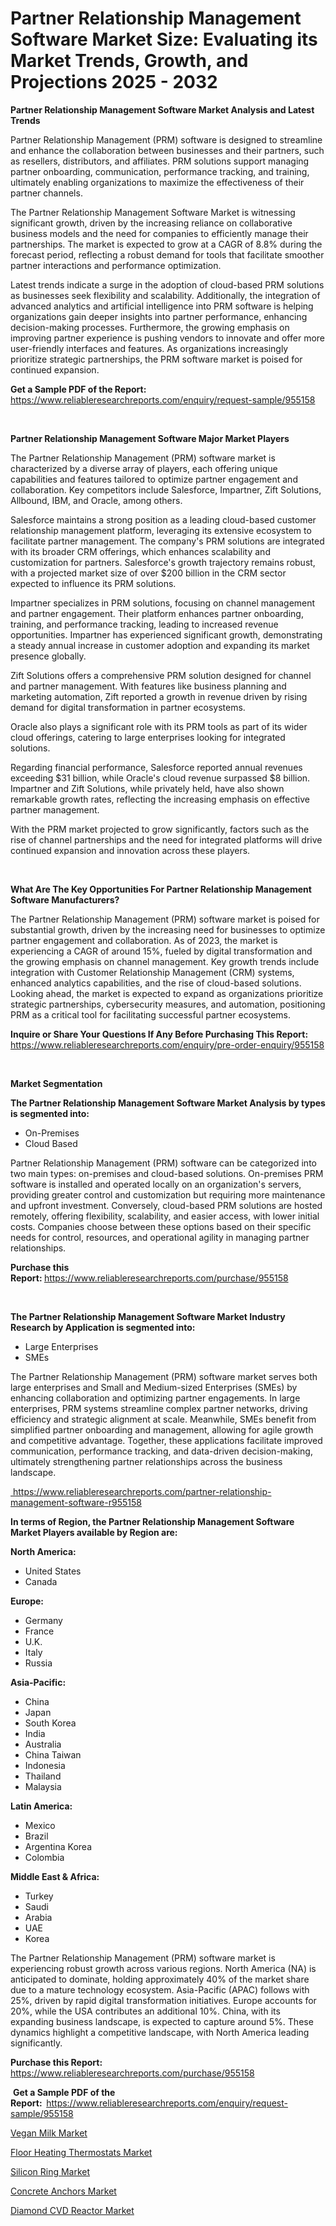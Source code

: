 <p><h1>Partner Relationship Management Software Market Size: Evaluating its Market Trends, Growth, and Projections 2025 - 2032</h1></p><p><strong>Partner Relationship Management Software Market Analysis and Latest Trends</strong></p>
<p><p>Partner Relationship Management (PRM) software is designed to streamline and enhance the collaboration between businesses and their partners, such as resellers, distributors, and affiliates. PRM solutions support managing partner onboarding, communication, performance tracking, and training, ultimately enabling organizations to maximize the effectiveness of their partner channels. </p><p>The Partner Relationship Management Software Market is witnessing significant growth, driven by the increasing reliance on collaborative business models and the need for companies to efficiently manage their partnerships. The market is expected to grow at a CAGR of 8.8% during the forecast period, reflecting a robust demand for tools that facilitate smoother partner interactions and performance optimization. </p><p>Latest trends indicate a surge in the adoption of cloud-based PRM solutions as businesses seek flexibility and scalability. Additionally, the integration of advanced analytics and artificial intelligence into PRM software is helping organizations gain deeper insights into partner performance, enhancing decision-making processes. Furthermore, the growing emphasis on improving partner experience is pushing vendors to innovate and offer more user-friendly interfaces and features. As organizations increasingly prioritize strategic partnerships, the PRM software market is poised for continued expansion.</p></p>
<p><strong>Get a Sample PDF of the Report:&nbsp;</strong> <a href="https://www.reliableresearchreports.com/enquiry/request-sample/955158?utm_campaign=38&utm_medium=2&utm_source=Github&utm_content=ia&utm_term=07032025&utm_id=partner-relationship-management-software">https://www.reliableresearchreports.com/enquiry/request-sample/955158</a></p>
<p>&nbsp;</p>
<p><strong>Partner Relationship Management Software Major Market Players</strong></p>
<p><p>The Partner Relationship Management (PRM) software market is characterized by a diverse array of players, each offering unique capabilities and features tailored to optimize partner engagement and collaboration. Key competitors include Salesforce, Impartner, Zift Solutions, Allbound, IBM, and Oracle, among others.</p><p>Salesforce maintains a strong position as a leading cloud-based customer relationship management platform, leveraging its extensive ecosystem to facilitate partner management. The company's PRM solutions are integrated with its broader CRM offerings, which enhances scalability and customization for partners. Salesforce's growth trajectory remains robust, with a projected market size of over $200 billion in the CRM sector expected to influence its PRM solutions.</p><p>Impartner specializes in PRM solutions, focusing on channel management and partner engagement. Their platform enhances partner onboarding, training, and performance tracking, leading to increased revenue opportunities. Impartner has experienced significant growth, demonstrating a steady annual increase in customer adoption and expanding its market presence globally.</p><p>Zift Solutions offers a comprehensive PRM solution designed for channel and partner management. With features like business planning and marketing automation, Zift reported a growth in revenue driven by rising demand for digital transformation in partner ecosystems.</p><p>Oracle also plays a significant role with its PRM tools as part of its wider cloud offerings, catering to large enterprises looking for integrated solutions. </p><p>Regarding financial performance, Salesforce reported annual revenues exceeding $31 billion, while Oracle's cloud revenue surpassed $8 billion. Impartner and Zift Solutions, while privately held, have also shown remarkable growth rates, reflecting the increasing emphasis on effective partner management.</p><p>With the PRM market projected to grow significantly, factors such as the rise of channel partnerships and the need for integrated platforms will drive continued expansion and innovation across these players.</p></p>
<p>&nbsp;</p>
<p><strong>What Are The Key Opportunities For Partner Relationship Management Software Manufacturers?</strong></p>
<p><p>The Partner Relationship Management (PRM) software market is poised for substantial growth, driven by the increasing need for businesses to optimize partner engagement and collaboration. As of 2023, the market is experiencing a CAGR of around 15%, fueled by digital transformation and the growing emphasis on channel management. Key growth trends include integration with Customer Relationship Management (CRM) systems, enhanced analytics capabilities, and the rise of cloud-based solutions. Looking ahead, the market is expected to expand as organizations prioritize strategic partnerships, cybersecurity measures, and automation, positioning PRM as a critical tool for facilitating successful partner ecosystems.</p></p>
<p><strong>Inquire or Share Your Questions If Any Before Purchasing This Report:</strong> <a href="https://www.reliableresearchreports.com/enquiry/pre-order-enquiry/955158?utm_campaign=38&utm_medium=2&utm_source=Github&utm_content=ia&utm_term=07032025&utm_id=partner-relationship-management-software">https://www.reliableresearchreports.com/enquiry/pre-order-enquiry/955158</a></p>
<p>&nbsp;</p>
<p><strong>Market Segmentation</strong></p>
<p><strong>The Partner Relationship Management Software Market Analysis by types is segmented into:</strong></p>
<p><ul><li>On-Premises</li><li>Cloud Based</li></ul></p>
<p><p>Partner Relationship Management (PRM) software can be categorized into two main types: on-premises and cloud-based solutions. On-premises PRM software is installed and operated locally on an organization's servers, providing greater control and customization but requiring more maintenance and upfront investment. Conversely, cloud-based PRM solutions are hosted remotely, offering flexibility, scalability, and easier access, with lower initial costs. Companies choose between these options based on their specific needs for control, resources, and operational agility in managing partner relationships.</p></p>
<p><strong>Purchase this Report:&nbsp;</strong><a href="https://www.reliableresearchreports.com/purchase/955158?utm_campaign=38&utm_medium=2&utm_source=Github&utm_content=ia&utm_term=07032025&utm_id=partner-relationship-management-software">https://www.reliableresearchreports.com/purchase/955158</a></p>
<p>&nbsp;</p>
<p><strong>The Partner Relationship Management Software Market Industry Research by Application is segmented into:</strong></p>
<p><ul><li>Large Enterprises</li><li>SMEs</li></ul></p>
<p><p>The Partner Relationship Management (PRM) software market serves both large enterprises and Small and Medium-sized Enterprises (SMEs) by enhancing collaboration and optimizing partner engagements. In large enterprises, PRM systems streamline complex partner networks, driving efficiency and strategic alignment at scale. Meanwhile, SMEs benefit from simplified partner onboarding and management, allowing for agile growth and competitive advantage. Together, these applications facilitate improved communication, performance tracking, and data-driven decision-making, ultimately strengthening partner relationships across the business landscape.</p></p>
<p><a href="https://www.reliableresearchreports.com/partner-relationship-management-software-r955158?utm_campaign=38&utm_medium=2&utm_source=Github&utm_content=ia&utm_term=07032025&utm_id=partner-relationship-management-software">&nbsp;https://www.reliableresearchreports.com/partner-relationship-management-software-r955158</a></p>
<p><strong>In terms of Region, the Partner Relationship Management Software Market Players available by Region are:</strong></p>
<p>
    <p> <strong> North America: </strong>
        <ul>
            <li>United States</li>
            <li>Canada</li>
        </ul>
        </p> 
    <p> <strong> Europe: </strong>
        <ul>
            <li>Germany</li>
            <li>France</li>
            <li>U.K.</li>
            <li>Italy</li>
            <li>Russia</li>
        </ul>
        </p> 
    <p> <strong> Asia-Pacific: </strong>
        <ul>
            <li>China</li>
            <li>Japan</li>
            <li>South Korea</li>
            <li>India</li>
            <li>Australia</li>
            <li>China Taiwan</li>
            <li>Indonesia</li>
            <li>Thailand</li>
            <li>Malaysia</li>
        </ul>
        </p> 
    <p> <strong> Latin America: </strong>
        <ul>
            <li>Mexico</li>
            <li>Brazil</li>
            <li>Argentina Korea</li>
            <li>Colombia</li>
        </ul>
        </p> 
    <p> <strong> Middle East & Africa: </strong>
        <ul>
            <li>Turkey</li>
            <li>Saudi</li>
            <li>Arabia</li>
            <li>UAE</li>
            <li>Korea</li>
        </ul>
    </p>
    </p>
<p><p>The Partner Relationship Management (PRM) software market is experiencing robust growth across various regions. North America (NA) is anticipated to dominate, holding approximately 40% of the market share due to a mature technology ecosystem. Asia-Pacific (APAC) follows with 25%, driven by rapid digital transformation initiatives. Europe accounts for 20%, while the USA contributes an additional 10%. China, with its expanding business landscape, is expected to capture around 5%. These dynamics highlight a competitive landscape, with North America leading significantly.</p></p>
<p><strong>Purchase this Report: </strong><a href="https://www.reliableresearchreports.com/purchase/955158?utm_campaign=38&utm_medium=2&utm_source=Github&utm_content=ia&utm_term=07032025&utm_id=partner-relationship-management-software">https://www.reliableresearchreports.com/purchase/955158</a></p>
<p>&nbsp;<strong>Get a Sample PDF of the Report:&nbsp;&nbsp;</strong><a href="https://www.reliableresearchreports.com/enquiry/request-sample/955158?utm_campaign=38&utm_medium=2&utm_source=Github&utm_content=ia&utm_term=07032025&utm_id=partner-relationship-management-software">https://www.reliableresearchreports.com/enquiry/request-sample/955158</a></p>
<p><strong></strong></p>
<p><p><a href="https://github.com/moratronak3q/Market-Research-Report-List-1/blob/main/vegan-milk-market.md?utm_campaign=38&utm_medium=2&utm_source=Github&utm_content=ia&utm_term=07032025&utm_id=partner-relationship-management-software">Vegan Milk Market</a></p><p><a href="https://github.com/latzerelfigo48/Market-Research-Report-List-1/blob/main/floor-heating-thermostats-market.md?utm_campaign=38&utm_medium=2&utm_source=Github&utm_content=ia&utm_term=07032025&utm_id=partner-relationship-management-software">Floor Heating Thermostats Market</a></p><p><a href="https://github.com/jugutstam/Market-Research-Report-List-1/blob/main/silicon-ring-market.md?utm_campaign=38&utm_medium=2&utm_source=Github&utm_content=ia&utm_term=07032025&utm_id=partner-relationship-management-software">Silicon Ring Market</a></p><p><a href="https://github.com/ghaligopezf5/Market-Research-Report-List-1/blob/main/concrete-anchors-market.md?utm_campaign=38&utm_medium=2&utm_source=Github&utm_content=ia&utm_term=07032025&utm_id=partner-relationship-management-software">Concrete Anchors Market</a></p><p><a href="https://github.com/reahmmunises/Market-Research-Report-List-1/blob/main/diamond-cvd-reactor-market.md?utm_campaign=38&utm_medium=2&utm_source=Github&utm_content=ia&utm_term=07032025&utm_id=partner-relationship-management-software">Diamond CVD Reactor Market</a></p></p>